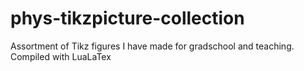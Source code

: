 # phys-tikzpicture-collection
Assortment of Tikz figures I have made for gradschool and teaching.
Compiled with LuaLaTex
